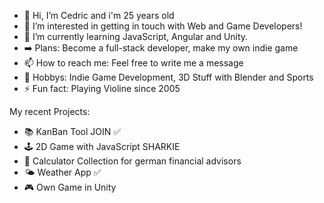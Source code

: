 - 👋 Hi, I’m Cedric and i'm 25 years old
- 👀 I’m interested in getting in touch with Web and Game Developers!
- 🌱 I’m currently learning JavaScript, Angular and Unity.
- :arrow_right: Plans: Become a full-stack developer, make my own indie game
- 📫 How to reach me: Feel free to write me a message 
- :star_struck: Hobbys: Indie Game Development, 3D Stuff with Blender and Sports
- ⚡ Fun fact: Playing Violine since 2005

My recent Projects: 

- :books: KanBan Tool JOIN :white_check_mark:
- :joystick: 2D Game with JavaScript SHARKIE
- :toolbox: Calculator Collection for german financial advisors 
- :sun_behind_small_cloud: Weather App :white_check_mark:
- :video_game: Own Game in Unity 


